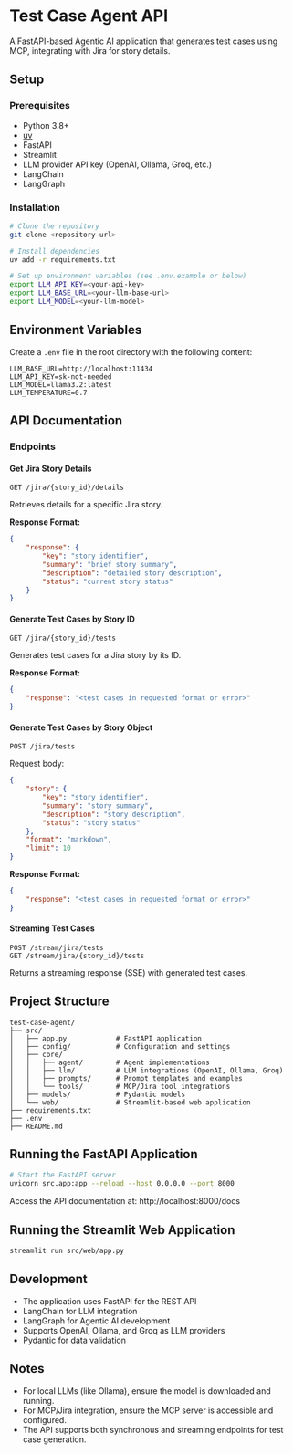 # Test Case Agent API

A FastAPI-based Agentic AI application that generates test cases using MCP, integrating with Jira for story details.

## Setup

### Prerequisites
- Python 3.8+
- [uv](https://github.com/astral-sh/uv)
- FastAPI
- Streamlit
- LLM provider API key (OpenAI, Ollama, Groq, etc.)
- LangChain
- LangGraph

### Installation
```bash
# Clone the repository
git clone <repository-url>

# Install dependencies
uv add -r requirements.txt

# Set up environment variables (see .env.example or below)
export LLM_API_KEY=<your-api-key>
export LLM_BASE_URL=<your-llm-base-url>
export LLM_MODEL=<your-llm-model>
```

## Environment Variables

Create a `.env` file in the root directory with the following content:
```
LLM_BASE_URL=http://localhost:11434
LLM_API_KEY=sk-not-needed
LLM_MODEL=llama3.2:latest
LLM_TEMPERATURE=0.7
```

## API Documentation

### Endpoints

#### Get Jira Story Details
```
GET /jira/{story_id}/details
```
Retrieves details for a specific Jira story.

**Response Format:**
```json
{
    "response": {
        "key": "story identifier",
        "summary": "brief story summary",
        "description": "detailed story description",
        "status": "current story status"
    }
}
```

#### Generate Test Cases by Story ID
```
GET /jira/{story_id}/tests
```
Generates test cases for a Jira story by its ID.

**Response Format:**
```json
{
    "response": "<test cases in requested format or error>"
}
```

#### Generate Test Cases by Story Object
```
POST /jira/tests
```
Request body:
```json
{
    "story": {
        "key": "story identifier",
        "summary": "story summary",
        "description": "story description",
        "status": "story status"
    },
    "format": "markdown",
    "limit": 10
}
```
**Response Format:**
```json
{
    "response": "<test cases in requested format or error>"
}
```

#### Streaming Test Cases
```
POST /stream/jira/tests
GET /stream/jira/{story_id}/tests
```
Returns a streaming response (SSE) with generated test cases.

## Project Structure

```
test-case-agent/
├── src/
│   ├── app.py            # FastAPI application
│   ├── config/           # Configuration and settings
│   ├── core/
│   │   ├── agent/        # Agent implementations
│   │   ├── llm/          # LLM integrations (OpenAI, Ollama, Groq)
│   │   ├── prompts/      # Prompt templates and examples
│   │   └── tools/        # MCP/Jira tool integrations
│   ├── models/           # Pydantic models
│   └── web/              # Streamlit-based web application
├── requirements.txt
├── .env
├── README.md
```

## Running the FastAPI Application

```bash
# Start the FastAPI server
uvicorn src.app:app --reload --host 0.0.0.0 --port 8000
```

Access the API documentation at: http://localhost:8000/docs

## Running the Streamlit Web Application
```bash
streamlit run src/web/app.py
```

## Development

- The application uses FastAPI for the REST API
- LangChain for LLM integration
- LangGraph for Agentic AI development
- Supports OpenAI, Ollama, and Groq as LLM providers
- Pydantic for data validation

## Notes

- For local LLMs (like Ollama), ensure the model is downloaded and running.
- For MCP/Jira integration, ensure the MCP server is accessible and configured.
- The API supports both synchronous and streaming endpoints for test case generation.
